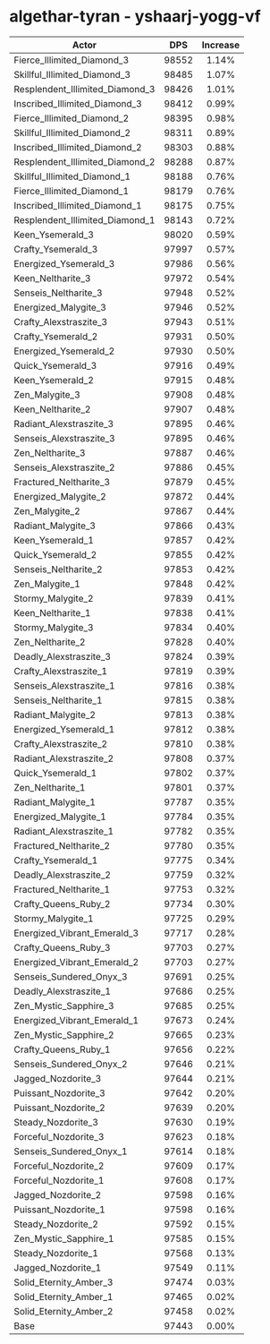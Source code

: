 # algethar-tyran - yshaarj-yogg-vf
| Actor | DPS | Increase |
|---|:---:|:---:|
|Fierce_Illimited_Diamond_3|98552|1.14%|
|Skillful_Illimited_Diamond_3|98485|1.07%|
|Resplendent_Illimited_Diamond_3|98426|1.01%|
|Inscribed_Illimited_Diamond_3|98412|0.99%|
|Fierce_Illimited_Diamond_2|98395|0.98%|
|Skillful_Illimited_Diamond_2|98311|0.89%|
|Inscribed_Illimited_Diamond_2|98303|0.88%|
|Resplendent_Illimited_Diamond_2|98288|0.87%|
|Skillful_Illimited_Diamond_1|98188|0.76%|
|Fierce_Illimited_Diamond_1|98179|0.76%|
|Inscribed_Illimited_Diamond_1|98175|0.75%|
|Resplendent_Illimited_Diamond_1|98143|0.72%|
|Keen_Ysemerald_3|98020|0.59%|
|Crafty_Ysemerald_3|97997|0.57%|
|Energized_Ysemerald_3|97986|0.56%|
|Keen_Neltharite_3|97972|0.54%|
|Senseis_Neltharite_3|97948|0.52%|
|Energized_Malygite_3|97946|0.52%|
|Crafty_Alexstraszite_3|97943|0.51%|
|Crafty_Ysemerald_2|97931|0.50%|
|Energized_Ysemerald_2|97930|0.50%|
|Quick_Ysemerald_3|97916|0.49%|
|Keen_Ysemerald_2|97915|0.48%|
|Zen_Malygite_3|97908|0.48%|
|Keen_Neltharite_2|97907|0.48%|
|Radiant_Alexstraszite_3|97895|0.46%|
|Senseis_Alexstraszite_3|97895|0.46%|
|Zen_Neltharite_3|97887|0.46%|
|Senseis_Alexstraszite_2|97886|0.45%|
|Fractured_Neltharite_3|97879|0.45%|
|Energized_Malygite_2|97872|0.44%|
|Zen_Malygite_2|97867|0.44%|
|Radiant_Malygite_3|97866|0.43%|
|Keen_Ysemerald_1|97857|0.42%|
|Quick_Ysemerald_2|97855|0.42%|
|Senseis_Neltharite_2|97853|0.42%|
|Zen_Malygite_1|97848|0.42%|
|Stormy_Malygite_2|97839|0.41%|
|Keen_Neltharite_1|97838|0.41%|
|Stormy_Malygite_3|97834|0.40%|
|Zen_Neltharite_2|97828|0.40%|
|Deadly_Alexstraszite_3|97824|0.39%|
|Crafty_Alexstraszite_1|97819|0.39%|
|Senseis_Alexstraszite_1|97816|0.38%|
|Senseis_Neltharite_1|97815|0.38%|
|Radiant_Malygite_2|97813|0.38%|
|Energized_Ysemerald_1|97812|0.38%|
|Crafty_Alexstraszite_2|97810|0.38%|
|Radiant_Alexstraszite_2|97808|0.37%|
|Quick_Ysemerald_1|97802|0.37%|
|Zen_Neltharite_1|97801|0.37%|
|Radiant_Malygite_1|97787|0.35%|
|Energized_Malygite_1|97784|0.35%|
|Radiant_Alexstraszite_1|97782|0.35%|
|Fractured_Neltharite_2|97780|0.35%|
|Crafty_Ysemerald_1|97775|0.34%|
|Deadly_Alexstraszite_2|97759|0.32%|
|Fractured_Neltharite_1|97753|0.32%|
|Crafty_Queens_Ruby_2|97734|0.30%|
|Stormy_Malygite_1|97725|0.29%|
|Energized_Vibrant_Emerald_3|97717|0.28%|
|Crafty_Queens_Ruby_3|97703|0.27%|
|Energized_Vibrant_Emerald_2|97703|0.27%|
|Senseis_Sundered_Onyx_3|97691|0.25%|
|Deadly_Alexstraszite_1|97686|0.25%|
|Zen_Mystic_Sapphire_3|97685|0.25%|
|Energized_Vibrant_Emerald_1|97673|0.24%|
|Zen_Mystic_Sapphire_2|97665|0.23%|
|Crafty_Queens_Ruby_1|97656|0.22%|
|Senseis_Sundered_Onyx_2|97646|0.21%|
|Jagged_Nozdorite_3|97644|0.21%|
|Puissant_Nozdorite_3|97642|0.20%|
|Puissant_Nozdorite_2|97639|0.20%|
|Steady_Nozdorite_3|97630|0.19%|
|Forceful_Nozdorite_3|97623|0.18%|
|Senseis_Sundered_Onyx_1|97614|0.18%|
|Forceful_Nozdorite_2|97609|0.17%|
|Forceful_Nozdorite_1|97608|0.17%|
|Jagged_Nozdorite_2|97598|0.16%|
|Puissant_Nozdorite_1|97598|0.16%|
|Steady_Nozdorite_2|97592|0.15%|
|Zen_Mystic_Sapphire_1|97585|0.15%|
|Steady_Nozdorite_1|97568|0.13%|
|Jagged_Nozdorite_1|97549|0.11%|
|Solid_Eternity_Amber_3|97474|0.03%|
|Solid_Eternity_Amber_1|97465|0.02%|
|Solid_Eternity_Amber_2|97458|0.02%|
|Base|97443|0.00%|
